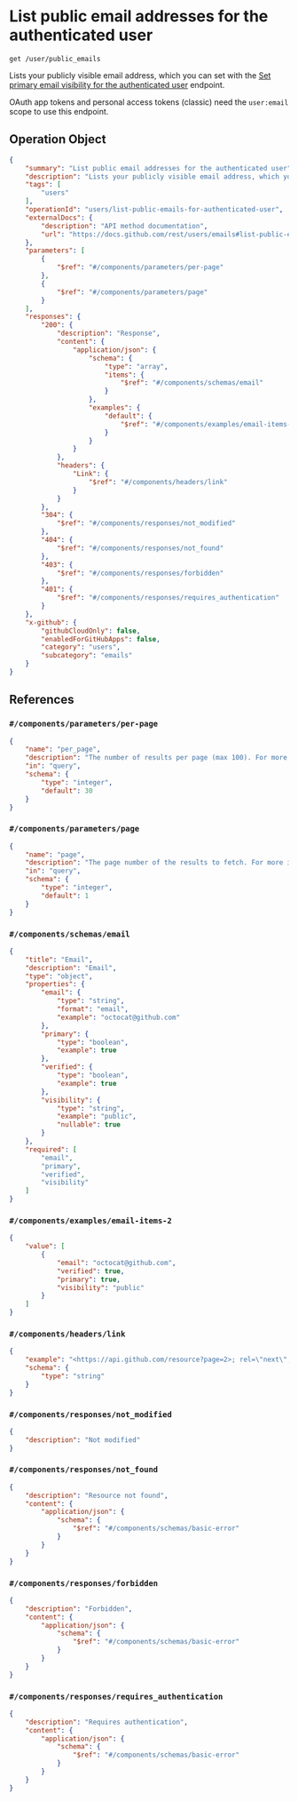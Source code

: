 # List public email addresses for the authenticated user

`get /user/public_emails`

Lists your publicly visible email address, which you can set with the
[Set primary email visibility for the authenticated user](https://docs.github.com/rest/users/emails#set-primary-email-visibility-for-the-authenticated-user)
endpoint.

OAuth app tokens and personal access tokens (classic) need the `user:email` scope to use this endpoint.

## Operation Object

```json
{
    "summary": "List public email addresses for the authenticated user",
    "description": "Lists your publicly visible email address, which you can set with the\n[Set primary email visibility for the authenticated user](https://docs.github.com/rest/users/emails#set-primary-email-visibility-for-the-authenticated-user)\nendpoint.\n\nOAuth app tokens and personal access tokens (classic) need the `user:email` scope to use this endpoint.",
    "tags": [
        "users"
    ],
    "operationId": "users/list-public-emails-for-authenticated-user",
    "externalDocs": {
        "description": "API method documentation",
        "url": "https://docs.github.com/rest/users/emails#list-public-email-addresses-for-the-authenticated-user"
    },
    "parameters": [
        {
            "$ref": "#/components/parameters/per-page"
        },
        {
            "$ref": "#/components/parameters/page"
        }
    ],
    "responses": {
        "200": {
            "description": "Response",
            "content": {
                "application/json": {
                    "schema": {
                        "type": "array",
                        "items": {
                            "$ref": "#/components/schemas/email"
                        }
                    },
                    "examples": {
                        "default": {
                            "$ref": "#/components/examples/email-items-2"
                        }
                    }
                }
            },
            "headers": {
                "Link": {
                    "$ref": "#/components/headers/link"
                }
            }
        },
        "304": {
            "$ref": "#/components/responses/not_modified"
        },
        "404": {
            "$ref": "#/components/responses/not_found"
        },
        "403": {
            "$ref": "#/components/responses/forbidden"
        },
        "401": {
            "$ref": "#/components/responses/requires_authentication"
        }
    },
    "x-github": {
        "githubCloudOnly": false,
        "enabledForGitHubApps": false,
        "category": "users",
        "subcategory": "emails"
    }
}
```

## References

### `#/components/parameters/per-page`

```json
{
    "name": "per_page",
    "description": "The number of results per page (max 100). For more information, see \"[Using pagination in the REST API](https://docs.github.com/rest/using-the-rest-api/using-pagination-in-the-rest-api).\"",
    "in": "query",
    "schema": {
        "type": "integer",
        "default": 30
    }
}
```

### `#/components/parameters/page`

```json
{
    "name": "page",
    "description": "The page number of the results to fetch. For more information, see \"[Using pagination in the REST API](https://docs.github.com/rest/using-the-rest-api/using-pagination-in-the-rest-api).\"",
    "in": "query",
    "schema": {
        "type": "integer",
        "default": 1
    }
}
```

### `#/components/schemas/email`

```json
{
    "title": "Email",
    "description": "Email",
    "type": "object",
    "properties": {
        "email": {
            "type": "string",
            "format": "email",
            "example": "octocat@github.com"
        },
        "primary": {
            "type": "boolean",
            "example": true
        },
        "verified": {
            "type": "boolean",
            "example": true
        },
        "visibility": {
            "type": "string",
            "example": "public",
            "nullable": true
        }
    },
    "required": [
        "email",
        "primary",
        "verified",
        "visibility"
    ]
}
```

### `#/components/examples/email-items-2`

```json
{
    "value": [
        {
            "email": "octocat@github.com",
            "verified": true,
            "primary": true,
            "visibility": "public"
        }
    ]
}
```

### `#/components/headers/link`

```json
{
    "example": "<https://api.github.com/resource?page=2>; rel=\"next\", <https://api.github.com/resource?page=5>; rel=\"last\"",
    "schema": {
        "type": "string"
    }
}
```

### `#/components/responses/not_modified`

```json
{
    "description": "Not modified"
}
```

### `#/components/responses/not_found`

```json
{
    "description": "Resource not found",
    "content": {
        "application/json": {
            "schema": {
                "$ref": "#/components/schemas/basic-error"
            }
        }
    }
}
```

### `#/components/responses/forbidden`

```json
{
    "description": "Forbidden",
    "content": {
        "application/json": {
            "schema": {
                "$ref": "#/components/schemas/basic-error"
            }
        }
    }
}
```

### `#/components/responses/requires_authentication`

```json
{
    "description": "Requires authentication",
    "content": {
        "application/json": {
            "schema": {
                "$ref": "#/components/schemas/basic-error"
            }
        }
    }
}
```